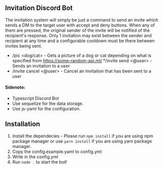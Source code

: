 ## Invitation Discord Bot

The invitation system will simply be just a command to send an invite which sends a DM to the target user with accept and deny buttons. When any of them are pressed, the original sender of the invite will be notified of the recipient's response. Only 1 invitation may exist between the sender and recipient at any time and a configurable cooldown must be there between invites being sent.

* /pic <dog/cat> - Gets a picture of a dog or cat depending on what is specified from https://some-random-api.ml/
*/invite send <@user> - Sends an invitation to a user
* /invite cancel <@user> - Cancel an invitation that has been sent to a user

#### Sidenote:
* Typescript Discord Bot
* Use sequelize for the data storage.
* Use js-yaml for the configuration.

## Installation
1. Install the dependecies - Please run `npm install` if you are using npm package manager or use `yarn install` if you are using yarn package manager.
2. Copy the config.example.yaml to config.yml
3. Write in the config.yml
4. Run `node .` to start the bot!